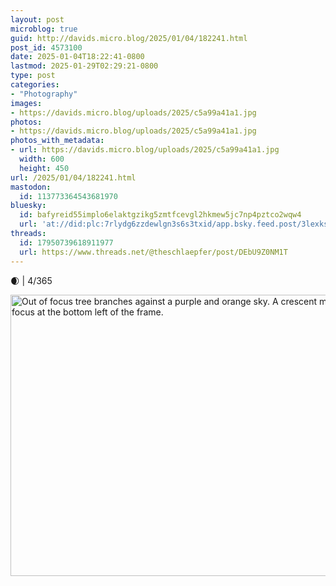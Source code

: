 ```yaml
---
layout: post
microblog: true
guid: http://davids.micro.blog/2025/01/04/182241.html
post_id: 4573100
date: 2025-01-04T18:22:41-0800
lastmod: 2025-01-29T02:29:21-0800
type: post
categories:
- "Photography"
images:
- https://davids.micro.blog/uploads/2025/c5a99a41a1.jpg
photos:
- https://davids.micro.blog/uploads/2025/c5a99a41a1.jpg
photos_with_metadata:
- url: https://davids.micro.blog/uploads/2025/c5a99a41a1.jpg
  width: 600
  height: 450
url: /2025/01/04/182241.html
mastodon:
  id: 113773364543681970
bluesky:
  id: bafyreid55implo6elaktgzikg5zmtfcevgl2hkmew5jc7np4pztco2wqw4
  url: 'at://did:plc:7rlydg6zzdewlgn3s6s3txid/app.bsky.feed.post/3lexksaf7w323'
threads:
  id: 17950739618911977
  url: https://www.threads.net/@theschlaepfer/post/DEbU9Z0NM1T
---
```

🌒 | 4/365

<img src="/uploads/2025/c5a99a41a1.jpg" width="600" height="450" alt="Out of focus tree branches against a purple and orange sky. A crescent moon hangs in focus at the bottom left of the frame.">
